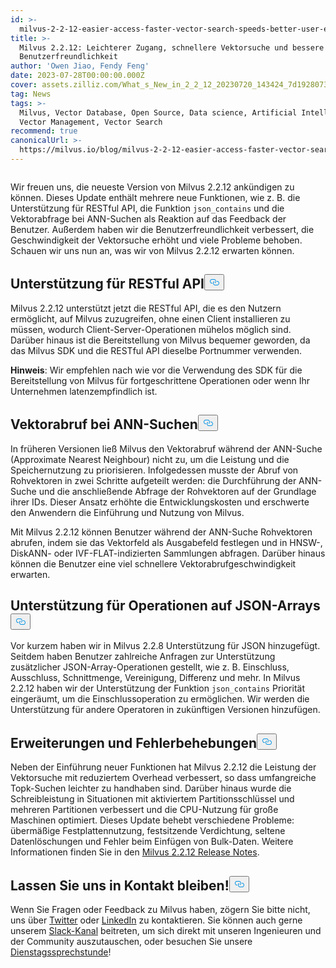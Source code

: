 ```yaml
---
id: >-
  milvus-2-2-12-easier-access-faster-vector-search-speeds-better-user-experience.md
title: >-
  Milvus 2.2.12: Leichterer Zugang, schnellere Vektorsuche und bessere
  Benutzerfreundlichkeit
author: 'Owen Jiao, Fendy Feng'
date: 2023-07-28T00:00:00.000Z
cover: assets.zilliz.com/What_s_New_in_2_2_12_20230720_143424_7d19280738.png
tag: News
tags: >-
  Milvus, Vector Database, Open Source, Data science, Artificial Intelligence,
  Vector Management, Vector Search
recommend: true
canonicalUrl: >-
  https://milvus.io/blog/milvus-2-2-12-easier-access-faster-vector-search-speeds-better-user-experience.md
---
```

<p>
  <span class="img-wrapper">
    <img translate="no" src="https://assets.zilliz.com/What_s_New_in_2_2_12_20230720_143424_7d19280738.png" alt="" class="doc-image" id="" />
    <span></span>
  </span>
</p>
<p>Wir freuen uns, die neueste Version von Milvus 2.2.12 ankündigen zu können. Dieses Update enthält mehrere neue Funktionen, wie z. B. die Unterstützung für RESTful API, die Funktion <code translate="no">json_contains</code> und die Vektorabfrage bei ANN-Suchen als Reaktion auf das Feedback der Benutzer. Außerdem haben wir die Benutzerfreundlichkeit verbessert, die Geschwindigkeit der Vektorsuche erhöht und viele Probleme behoben. Schauen wir uns nun an, was wir von Milvus 2.2.12 erwarten können.</p>
<h2 id="Support-for-RESTful-API" class="common-anchor-header">Unterstützung für RESTful API<button data-href="#Support-for-RESTful-API" class="anchor-icon" translate="no">
      <svg translate="no"
        aria-hidden="true"
        focusable="false"
        height="20"
        version="1.1"
        viewBox="0 0 16 16"
        width="16"
      >
        <path
          fill="#0092E4"
          fill-rule="evenodd"
          d="M4 9h1v1H4c-1.5 0-3-1.69-3-3.5S2.55 3 4 3h4c1.45 0 3 1.69 3 3.5 0 1.41-.91 2.72-2 3.25V8.59c.58-.45 1-1.27 1-2.09C10 5.22 8.98 4 8 4H4c-.98 0-2 1.22-2 2.5S3 9 4 9zm9-3h-1v1h1c1 0 2 1.22 2 2.5S13.98 12 13 12H9c-.98 0-2-1.22-2-2.5 0-.83.42-1.64 1-2.09V6.25c-1.09.53-2 1.84-2 3.25C6 11.31 7.55 13 9 13h4c1.45 0 3-1.69 3-3.5S14.5 6 13 6z"
        ></path>
      </svg>
    </button></h2><p>Milvus 2.2.12 unterstützt jetzt die RESTful API, die es den Nutzern ermöglicht, auf Milvus zuzugreifen, ohne einen Client installieren zu müssen, wodurch Client-Server-Operationen mühelos möglich sind. Darüber hinaus ist die Bereitstellung von Milvus bequemer geworden, da das Milvus SDK und die RESTful API dieselbe Portnummer verwenden.</p>
<p><strong>Hinweis</strong>: Wir empfehlen nach wie vor die Verwendung des SDK für die Bereitstellung von Milvus für fortgeschrittene Operationen oder wenn Ihr Unternehmen latenzempfindlich ist.</p>
<h2 id="Vector-retrieval-during-ANN-searches" class="common-anchor-header">Vektorabruf bei ANN-Suchen<button data-href="#Vector-retrieval-during-ANN-searches" class="anchor-icon" translate="no">
      <svg translate="no"
        aria-hidden="true"
        focusable="false"
        height="20"
        version="1.1"
        viewBox="0 0 16 16"
        width="16"
      >
        <path
          fill="#0092E4"
          fill-rule="evenodd"
          d="M4 9h1v1H4c-1.5 0-3-1.69-3-3.5S2.55 3 4 3h4c1.45 0 3 1.69 3 3.5 0 1.41-.91 2.72-2 3.25V8.59c.58-.45 1-1.27 1-2.09C10 5.22 8.98 4 8 4H4c-.98 0-2 1.22-2 2.5S3 9 4 9zm9-3h-1v1h1c1 0 2 1.22 2 2.5S13.98 12 13 12H9c-.98 0-2-1.22-2-2.5 0-.83.42-1.64 1-2.09V6.25c-1.09.53-2 1.84-2 3.25C6 11.31 7.55 13 9 13h4c1.45 0 3-1.69 3-3.5S14.5 6 13 6z"
        ></path>
      </svg>
    </button></h2><p>In früheren Versionen ließ Milvus den Vektorabruf während der ANN-Suche (Approximate Nearest Neighbour) nicht zu, um die Leistung und die Speichernutzung zu priorisieren. Infolgedessen musste der Abruf von Rohvektoren in zwei Schritte aufgeteilt werden: die Durchführung der ANN-Suche und die anschließende Abfrage der Rohvektoren auf der Grundlage ihrer IDs. Dieser Ansatz erhöhte die Entwicklungskosten und erschwerte den Anwendern die Einführung und Nutzung von Milvus.</p>
<p>Mit Milvus 2.2.12 können Benutzer während der ANN-Suche Rohvektoren abrufen, indem sie das Vektorfeld als Ausgabefeld festlegen und in HNSW-, DiskANN- oder IVF-FLAT-indizierten Sammlungen abfragen. Darüber hinaus können die Benutzer eine viel schnellere Vektorabrufgeschwindigkeit erwarten.</p>
<h2 id="Support-for-operations-on-JSON-arrays" class="common-anchor-header">Unterstützung für Operationen auf JSON-Arrays<button data-href="#Support-for-operations-on-JSON-arrays" class="anchor-icon" translate="no">
      <svg translate="no"
        aria-hidden="true"
        focusable="false"
        height="20"
        version="1.1"
        viewBox="0 0 16 16"
        width="16"
      >
        <path
          fill="#0092E4"
          fill-rule="evenodd"
          d="M4 9h1v1H4c-1.5 0-3-1.69-3-3.5S2.55 3 4 3h4c1.45 0 3 1.69 3 3.5 0 1.41-.91 2.72-2 3.25V8.59c.58-.45 1-1.27 1-2.09C10 5.22 8.98 4 8 4H4c-.98 0-2 1.22-2 2.5S3 9 4 9zm9-3h-1v1h1c1 0 2 1.22 2 2.5S13.98 12 13 12H9c-.98 0-2-1.22-2-2.5 0-.83.42-1.64 1-2.09V6.25c-1.09.53-2 1.84-2 3.25C6 11.31 7.55 13 9 13h4c1.45 0 3-1.69 3-3.5S14.5 6 13 6z"
        ></path>
      </svg>
    </button></h2><p>Vor kurzem haben wir in Milvus 2.2.8 Unterstützung für JSON hinzugefügt. Seitdem haben Benutzer zahlreiche Anfragen zur Unterstützung zusätzlicher JSON-Array-Operationen gestellt, wie z. B. Einschluss, Ausschluss, Schnittmenge, Vereinigung, Differenz und mehr. In Milvus 2.2.12 haben wir der Unterstützung der Funktion <code translate="no">json_contains</code> Priorität eingeräumt, um die Einschlussoperation zu ermöglichen. Wir werden die Unterstützung für andere Operatoren in zukünftigen Versionen hinzufügen.</p>
<h2 id="Enhancements-and-bug-fixes" class="common-anchor-header">Erweiterungen und Fehlerbehebungen<button data-href="#Enhancements-and-bug-fixes" class="anchor-icon" translate="no">
      <svg translate="no"
        aria-hidden="true"
        focusable="false"
        height="20"
        version="1.1"
        viewBox="0 0 16 16"
        width="16"
      >
        <path
          fill="#0092E4"
          fill-rule="evenodd"
          d="M4 9h1v1H4c-1.5 0-3-1.69-3-3.5S2.55 3 4 3h4c1.45 0 3 1.69 3 3.5 0 1.41-.91 2.72-2 3.25V8.59c.58-.45 1-1.27 1-2.09C10 5.22 8.98 4 8 4H4c-.98 0-2 1.22-2 2.5S3 9 4 9zm9-3h-1v1h1c1 0 2 1.22 2 2.5S13.98 12 13 12H9c-.98 0-2-1.22-2-2.5 0-.83.42-1.64 1-2.09V6.25c-1.09.53-2 1.84-2 3.25C6 11.31 7.55 13 9 13h4c1.45 0 3-1.69 3-3.5S14.5 6 13 6z"
        ></path>
      </svg>
    </button></h2><p>Neben der Einführung neuer Funktionen hat Milvus 2.2.12 die Leistung der Vektorsuche mit reduziertem Overhead verbessert, so dass umfangreiche Topk-Suchen leichter zu handhaben sind. Darüber hinaus wurde die Schreibleistung in Situationen mit aktiviertem Partitionsschlüssel und mehreren Partitionen verbessert und die CPU-Nutzung für große Maschinen optimiert. Dieses Update behebt verschiedene Probleme: übermäßige Festplattennutzung, festsitzende Verdichtung, seltene Datenlöschungen und Fehler beim Einfügen von Bulk-Daten. Weitere Informationen finden Sie in den <a href="https://milvus.io/docs/release_notes.md#2212">Milvus 2.2.12 Release Notes</a>.</p>
<h2 id="Lets-keep-in-touch" class="common-anchor-header">Lassen Sie uns in Kontakt bleiben!<button data-href="#Lets-keep-in-touch" class="anchor-icon" translate="no">
      <svg translate="no"
        aria-hidden="true"
        focusable="false"
        height="20"
        version="1.1"
        viewBox="0 0 16 16"
        width="16"
      >
        <path
          fill="#0092E4"
          fill-rule="evenodd"
          d="M4 9h1v1H4c-1.5 0-3-1.69-3-3.5S2.55 3 4 3h4c1.45 0 3 1.69 3 3.5 0 1.41-.91 2.72-2 3.25V8.59c.58-.45 1-1.27 1-2.09C10 5.22 8.98 4 8 4H4c-.98 0-2 1.22-2 2.5S3 9 4 9zm9-3h-1v1h1c1 0 2 1.22 2 2.5S13.98 12 13 12H9c-.98 0-2-1.22-2-2.5 0-.83.42-1.64 1-2.09V6.25c-1.09.53-2 1.84-2 3.25C6 11.31 7.55 13 9 13h4c1.45 0 3-1.69 3-3.5S14.5 6 13 6z"
        ></path>
      </svg>
    </button></h2><p>Wenn Sie Fragen oder Feedback zu Milvus haben, zögern Sie bitte nicht, uns über <a href="https://twitter.com/milvusio">Twitter</a> oder <a href="https://www.linkedin.com/company/the-milvus-project">LinkedIn</a> zu kontaktieren. Sie können auch gerne unserem <a href="https://milvus.io/slack/">Slack-Kanal</a> beitreten, um sich direkt mit unseren Ingenieuren und der Community auszutauschen, oder besuchen Sie unsere <a href="https://us02web.zoom.us/meeting/register/tZ0pcO6vrzsuEtVAuGTpNdb6lGnsPBzGfQ1T#/registration">Dienstagssprechstunde</a>!</p>
